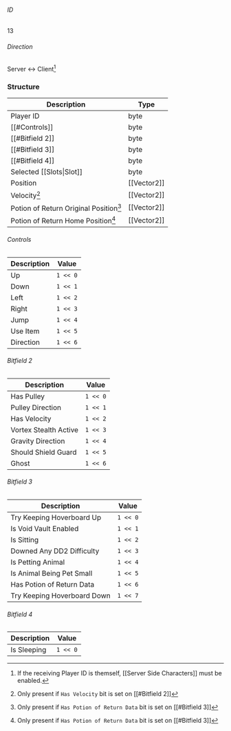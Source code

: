 ###### ID
13

###### Direction
Server <-> Client[^1]

### Structure
| Description | Type |
|-------------|------|
| Player ID                             | byte |
| [[#Controls]]                         | byte |
| [[#Bitfield 2]]                       | byte |
| [[#Bitfield 3]]                       | byte |
| [[#Bitfield 4]]                       | byte |
| Selected [[Slots\|Slot]]              | byte |
| Position                              | [[Vector2]] |
| Velocity[^2]                           | [[Vector2]] |
| Potion of Return Original Position[^3] | [[Vector2]] |
| Potion of Return Home Position[^3]     | [[Vector2]] |

###### Controls
| Description | Value |
|-------------|------|
| Up        | `1 << 0` |
| Down      | `1 << 1` |
| Left      | `1 << 2` |
| Right     | `1 << 3` |
| Jump      | `1 << 4` |
| Use Item  | `1 << 5` |
| Direction | `1 << 6` |

###### Bitfield 2
| Description | Value |
|-------------|------|
| Has Pulley            | `1 << 0` |
| Pulley Direction      | `1 << 1` |
| Has Velocity          | `1 << 2` |
| Vortex Stealth Active | `1 << 3` |
| Gravity Direction     | `1 << 4` |
| Should Shield Guard   | `1 << 5` |
| Ghost                 | `1 << 6` |

###### Bitfield 3
| Description | Value |
|-------------|------|
| Try Keeping Hoverboard Up   | `1 << 0` |
| Is Void Vault Enabled       | `1 << 1` |
| Is Sitting                  | `1 << 2` |
| Downed Any DD2 Difficulty   | `1 << 3` |
| Is Petting Animal           | `1 << 4` |
| Is Animal Being Pet Small   | `1 << 5` |
| Has Potion of Return Data   | `1 << 6` |
| Try Keeping Hoverboard Down | `1 << 7` |

###### Bitfield 4
| Description | Value |
|-------------|------|
| Is Sleeping | `1 << 0` |

[^1]: If the receiving Player ID is themself, [[Server Side Characters]] must be enabled.
[^2]: Only present if `Has Velocity` bit is set on [[#Bitfield 2]]
[^3]: Only present if `Has Potion of Return Data` bit is set on [[#Bitfield 3]]
